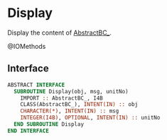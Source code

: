 # Display

Display the content of [AbstractBC_](AbstractBC_.md).

<span class="badge badge--secondary"> @IOMethods </span>

## Interface

```fortran
ABSTRACT INTERFACE
  SUBROUTINE Display(obj, msg, unitNo)
    IMPORT :: AbstractBC_, I4B
    CLASS(AbstractBC_), INTENT(IN) :: obj
    CHARACTER(*), INTENT(IN) :: msg
    INTEGER(I4B), OPTIONAL, INTENT(IN) :: unitNo
  END SUBROUTINE Display
END INTERFACE
```
